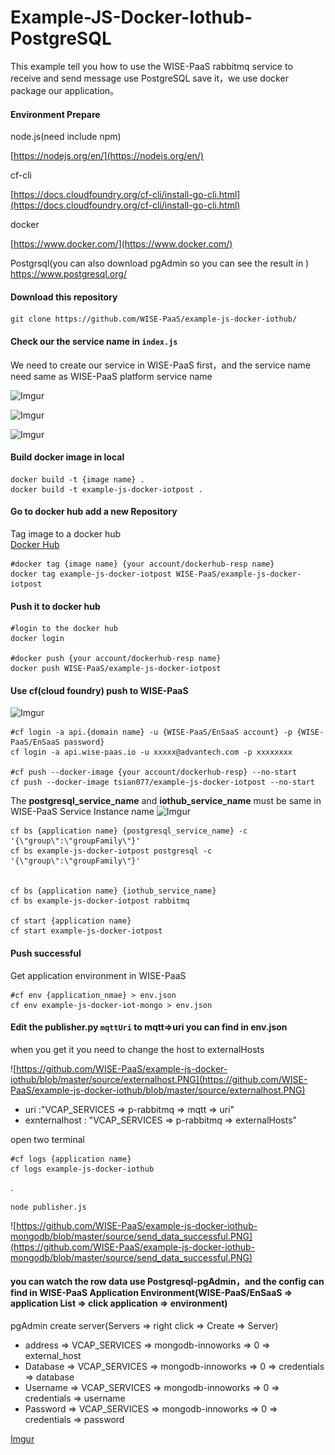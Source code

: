 # Example-JS-Docker-Iothub-PostgreSQL

This example tell you how to use the WISE-PaaS rabbitmq service to receive and send message use PostgreSQL save it，we use docker package our application。

#### Environment Prepare

node.js(need include npm)

[https://nodejs.org/en/](https://nodejs.org/en/)

cf-cli

[https://docs.cloudfoundry.org/cf-cli/install-go-cli.html](https://docs.cloudfoundry.org/cf-cli/install-go-cli.html)

docker

[https://www.docker.com/](https://www.docker.com/)

Postgrsql(you can also download pgAdmin so you can see the result in )
https://www.postgresql.org/

#### Download this repository

    git clone https://github.com/WISE-PaaS/example-js-docker-iothub/

#### Check our the service name in `index.js`

We need to create our service in WISE-PaaS first，and the service name need same as WISE-PaaS platform service name

![Imgur](https://i.imgur.com/6777rmg.png)

![Imgur](https://i.imgur.com/jmQD5L4.png)

![Imgur](https://i.imgur.com/B7Zgfk1.png)

#### Build docker image in local

    docker build -t {image name} .
    docker build -t example-js-docker-iotpost .

#### Go to docker hub add a new **Repository**

Tag image to a docker hub  
[Docker Hub](https://hub.docker.com/)

    #docker tag {image name} {your account/dockerhub-resp name}
    docker tag example-js-docker-iotpost WISE-PaaS/example-js-docker-iotpost

#### Push it to docker hub

    #login to the docker hub
    docker login

    #docker push {your account/dockerhub-resp name}
    docker push WISE-PaaS/example-js-docker-iotpost

#### Use cf(cloud foundry) push to WISE-PaaS

![Imgur](https://i.imgur.com/JNJmxFy.png)

    #cf login -a api.{domain name} -u {WISE-PaaS/EnSaaS account} -p {WISE-PaaS/EnSaaS password}
    cf login -a api.wise-paas.io -u xxxxx@advantech.com -p xxxxxxxx

    #cf push --docker-image {your account/dockerhub-resp} --no-start
    cf push --docker-image tsian077/example-js-docker-iotpost --no-start

The **postgresql_service_name** and **iothub_service_name** must be same in WISE-PaaS Service Instance name
![Imgur](https://i.imgur.com/VVMcYO8.png)

    cf bs {application name} {postgresql_service_name} -c '{\"group\":\"groupFamily\"}'
    cf bs example-js-docker-iotpost postgresql -c '{\"group\":\"groupFamily\"}'


    cf bs {application name} {iothub_service_name}
    cf bs example-js-docker-iotpost rabbitmq

    cf start {application name}
    cf start example-js-docker-iotpost

#### Push successful

Get application environment in WISE-PaaS

    #cf env {application_nmae} > env.json
    cf env example-js-docker-iot-mongo > env.json

#### Edit the **publisher.py** `mqttUri` to mqtt=>uri you can find in env.json

when you get it you need to change the host to externalHosts

![https://github.com/WISE-PaaS/example-js-docker-iothub/blob/master/source/externalhost.PNG](https://github.com/WISE-PaaS/example-js-docker-iothub/blob/master/source/externalhost.PNG)

- uri :"VCAP_SERVICES => p-rabbitmq => mqtt => uri"
- exnternalhost : "VCAP_SERVICES => p-rabbitmq => externalHosts"

open two terminal

    #cf logs {application name}
    cf logs example-js-docker-iothub

.

    node publisher.js

![https://github.com/WISE-PaaS/example-js-docker-iothub-mongodb/blob/master/source/send_data_successful.PNG](https://github.com/WISE-PaaS/example-js-docker-iothub-mongodb/blob/master/source/send_data_successful.PNG)

#### you can watch the row data use Postgresql-pgAdmin，and the config can find in WISE-PaaS Application Environment(WISE-PaaS/EnSaaS => application List => click application => environment)

pgAdmin create server(Servers => right click => Create => Server)

- address => VCAP_SERVICES => mongodb-innoworks => 0 => external_host
- Database => VCAP_SERVICES => mongodb-innoworks => 0 => credentials => database
- Username => VCAP_SERVICES => mongodb-innoworks => 0 => credentials => username
- Password => VCAP_SERVICES => mongodb-innoworks => 0 => credentials => password

[Imgur](https://i.imgur.com/cZJ6bQT.png)
